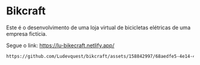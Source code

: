 # Bikcraft
Este é o desenvolvimento de uma loja virtual de bicicletas elétricas de uma empresa fictícia.

Segue o link:
https://lu-bikecraft.netlify.app/ <br>


```html
https://github.com/Ludevquest/bikcraft/assets/158842997/68aedfe5-4e14-4dbc-a3ea-b76c39f7345a


